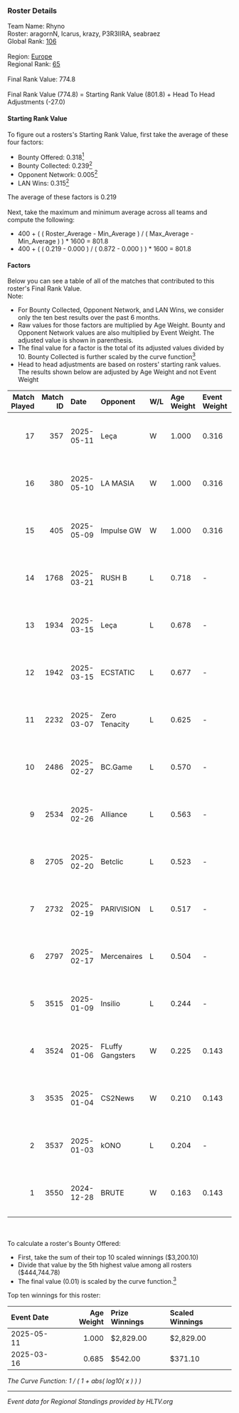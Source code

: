 ### Roster Details<br />
Team Name: Rhyno<br />
Roster: aragornN, Icarus, krazy, P3R3IIRA, seabraez<br />
Global Rank: [106](../../standings_global_2025_06_02.md)<br />
<br />
Region: [Europe]( ../../standings_europe_2025_06_02.md)<br />
Regional Rank: [65]( ../../standings_europe_2025_06_02.md)<br />
<br />
Final Rank Value:  774.8<br />
<br />
Final Rank Value (774.8) = Starting Rank Value (801.8) + Head To Head Adjustments (-27.0)<br />

#### Starting Rank Value<br />
To figure out a rosters's Starting Rank Value, first take the average of these four factors:<br />
- Bounty Offered: 0.318[<sup>1</sup>](#table2)
- Bounty Collected: 0.239[<sup>2</sup>](#table1)
- Opponent Network: 0.005[<sup>2</sup>](#table1)
- LAN Wins: 0.315[<sup>2</sup>](#table1)

The average of these factors is 0.219<br />
<br />
Next, take the maximum and minimum average across all teams and compute the following:<br />
- 400 + ( ( Roster_Average - Min_Average ) / ( Max_Average - Min_Average ) ) * 1600 = 801.8
- 400 + ( ( 0.219 - 0.000 ) / ( 0.872 - 0.000 ) ) * 1600 = 801.8


#### Factors<br />
Below you can see a table of all of the matches that contributed to this roster's Final Rank Value.<br />
Note:<br />

- For Bounty Collected, Opponent Network, and LAN Wins, we consider only the ten best results over the past 6 months.
- Raw values for those factors are multiplied by Age Weight. Bounty and Opponent Network values are also multiplied by Event Weight. The adjusted value is shown in parenthesis.
- The final value for a factor is the total of its adjusted values divided by 10. Bounty Collected is further scaled by the curve function[<sup>3</sup>](#curveFunction)
- Head to head adjustments are based on rosters' starting rank values. The results shown below are adjusted by Age Weight and not Event Weight
<span id="table1"></span><br />


| Match Played | Match ID | Date       | Opponent         | W/L | Age Weight | Event Weight | Bounty Collected | Opponent Network | LAN Wins  | H2H Adj. | Roster                                      |
| -: | -: | :- | :- | :- | :- | :- | :- | :- | :- | -: | :- |
|           17 |      357 | 2025-05-11 | Leça             | W   | 1.000      | 0.316        | 0.005 (0.002)    | 0.111 (0.035)    | 1 (1.000) |    17.77 | aragornN, Icarus, krazy, P3R3IIRA, seabraez |
|           16 |      380 | 2025-05-10 | LA MASIA         | W   | 1.000      | 0.316        | 0.014 (0.004)    | 0.037 (0.012)    | 1 (1.000) |    10.58 | aragornN, Icarus, krazy, P3R3IIRA, seabraez |
|           15 |      405 | 2025-05-09 | Impulse GW       | W   | 1.000      | 0.316        | 0.001 (0.000)    | 0.000 (0.000)    | 1 (1.000) |     6.71 | aragornN, Icarus, krazy, P3R3IIRA, seabraez |
|           14 |     1768 | 2025-03-21 | RUSH B           | L   | 0.718      | -            | -                | -                | -         |    -7.04 | aragornN, Icarus, krazy, P3R3IIRA, seabraez |
|           13 |     1934 | 2025-03-15 | Leça             | L   | 0.678      | -            | -                | -                | -         |    -9.44 | aragornN, Icarus, krazy, P3R3IIRA, seabraez |
|           12 |     1942 | 2025-03-15 | ECSTATIC         | L   | 0.677      | -            | -                | -                | -         |    -2.68 | aragornN, Icarus, krazy, P3R3IIRA, seabraez |
|           11 |     2232 | 2025-03-07 | Zero Tenacity    | L   | 0.625      | -            | -                | -                | -         |    -6.03 | aragornN, Icarus, krazy, P3R3IIRA, seabraez |
|           10 |     2486 | 2025-02-27 | BC.Game          | L   | 0.570      | -            | -                | -                | -         |    -4.26 | aragornN, Icarus, krazy, P3R3IIRA, seabraez |
|            9 |     2534 | 2025-02-26 | Alliance         | L   | 0.563      | -            | -                | -                | -         |    -4.64 | aragornN, Icarus, krazy, P3R3IIRA, seabraez |
|            8 |     2705 | 2025-02-20 | Betclic          | L   | 0.523      | -            | -                | -                | -         |    -3.23 | aragornN, Icarus, krazy, P3R3IIRA, seabraez |
|            7 |     2732 | 2025-02-19 | PARIVISION       | L   | 0.517      | -            | -                | -                | -         |    -2.17 | aragornN, Icarus, krazy, P3R3IIRA, seabraez |
|            6 |     2797 | 2025-02-17 | Mercenaires      | L   | 0.504      | -            | -                | -                | -         |   -13.37 | aragornN, Icarus, krazy, P3R3IIRA, seabraez |
|            5 |     3515 | 2025-01-09 | Insilio          | L   | 0.244      | -            | -                | -                | -         |    -6.42 | aragornN, Icarus, krazy, P3R3IIRA, seabraez |
|            4 |     3524 | 2025-01-06 | FLuffy Gangsters | W   | 0.225      | 0.143        | 0.000 (0.000)    | 0.018 (0.001)    | 0 (0.000) |     0.96 | aragornN, Icarus, krazy, P3R3IIRA, seabraez |
|            3 |     3535 | 2025-01-04 | CS2News          | W   | 0.210      | 0.143        | 0.000 (0.000)    | 0.017 (0.000)    | 0 (0.000) |     0.94 | aragornN, Icarus, krazy, P3R3IIRA, seabraez |
|            2 |     3537 | 2025-01-03 | kONO             | L   | 0.204      | -            | -                | -                | -         |    -5.33 | aragornN, Icarus, krazy, P3R3IIRA, seabraez |
|            1 |     3550 | 2024-12-28 | BRUTE            | W   | 0.163      | 0.143        | 0.000 (0.000)    | 0.009 (0.000)    | 0 (0.000) |     0.69 | aragornN, Icarus, krazy, P3R3IIRA, seabraez |

<br />
<span id="table2"></span><br />
To calculate a roster's Bounty Offered:<br />

- First, take the sum of their top 10 scaled winnings ($3,200.10)
- Divide that value by the 5th highest value among all rosters ($444,744.78)
- The final value (0.01) is scaled by the curve function.[<sup>3</sup>](#curveFunction)

Top ten winnings for this roster:<br />

| Event Date | Age Weight | Prize Winnings | Scaled Winnings |
| :- | -: | :- | :- |
| 2025-05-11 |      1.000 | $2,829.00      | $2,829.00       |
| 2025-03-16 |      0.685 | $542.00        | $371.10         |


<span id="curveFunction"></span>_The Curve Function: 1 / ( 1 + abs( log10( x ) ) )_<br />

---
_Event data for Regional Standings provided by HLTV.org_<br />
